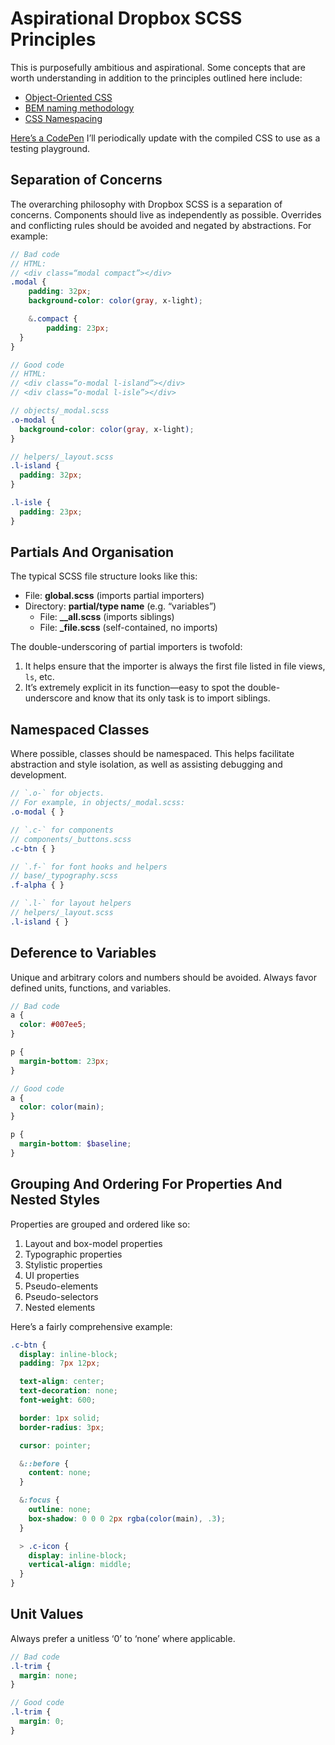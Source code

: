 # Aspirational Dropbox SCSS Principles

This is purposefully ambitious and aspirational. Some concepts that are worth understanding in addition to the principles outlined here include:

- [Object-Oriented CSS](http://www.stubbornella.org/content/2009/02/28/object-oriented-css-grids-on-github/)
- [BEM naming methodology](http://csswizardry.com/2013/01/mindbemding-getting-your-head-round-bem-syntax/)
- [CSS Namespacing](http://csswizardry.com/2015/03/more-transparent-ui-code-with-namespaces/)

[Here’s a CodePen](http://codepen.io/daneden/pen/78bb26fcc11e72f5aa24162c151d3626?editors=110) I’ll periodically update with the compiled CSS to use as a testing playground.

## Separation of Concerns
The overarching philosophy with Dropbox SCSS is a separation of concerns. Components should live as independently as possible. Overrides and conflicting rules should be avoided and negated by abstractions. For example:

```scss
// Bad code
// HTML:
// <div class=“modal compact”></div>
.modal {
	padding: 32px;
	background-color: color(gray, x-light);

	&.compact {
		padding: 23px;
  }
}

// Good code
// HTML:
// <div class=“o-modal l-island”></div>
// <div class=“o-modal l-isle”></div>

// objects/_modal.scss
.o-modal {
  background-color: color(gray, x-light);
}

// helpers/_layout.scss
.l-island {
  padding: 32px;
}

.l-isle {
  padding: 23px;
}
```

## Partials And Organisation
The typical SCSS file structure looks like this:

- File: **global.scss** (imports partial importers)
- Directory: **partial/type name** (e.g. “variables”)
	- File: **__all.scss** (imports siblings)
	- File: **_file.scss** (self-contained, no imports)

The double-underscoring of partial importers is twofold:

1. It helps ensure that the importer is always the first file listed in file views, `ls`, etc.
2. It’s extremely explicit in its function—easy to spot the double-underscore and know that its only task is to import siblings.

## Namespaced Classes
Where possible, classes should be namespaced. This helps facilitate abstraction and style isolation, as well as assisting debugging and development.

```scss
// `.o-` for objects.
// For example, in objects/_modal.scss:
.o-modal { }

// `.c-` for components
// components/_buttons.scss
.c-btn { }

// `.f-` for font hooks and helpers
// base/_typography.scss
.f-alpha { }

// `.l-` for layout helpers
// helpers/_layout.scss
.l-island { }
```

## Deference to Variables
Unique and arbitrary colors and numbers should be avoided. Always favor defined units, functions, and variables.

```scss
// Bad code
a {
  color: #007ee5;
}

p {
  margin-bottom: 23px;
}

// Good code
a {
  color: color(main);
}

p {
  margin-bottom: $baseline;
}
```

## Grouping And Ordering For Properties And Nested Styles
Properties are grouped and ordered like so:

1. Layout and box-model properties
2. Typographic properties
3. Stylistic properties
4. UI properties
5. Pseudo-elements
6. Pseudo-selectors
7. Nested elements

Here’s a fairly comprehensive example:

```scss
.c-btn {
  display: inline-block;
  padding: 7px 12px;

  text-align: center;
  text-decoration: none;
  font-weight: 600;

  border: 1px solid;
  border-radius: 3px;

  cursor: pointer;

  &::before {
    content: none;
  }

  &:focus {
    outline: none;
    box-shadow: 0 0 0 2px rgba(color(main), .3);
  }

  > .c-icon {
    display: inline-block;
    vertical-align: middle;
  }
}
```

## Unit Values
Always prefer a unitless ‘0’ to ‘none’ where applicable.

```scss
// Bad code
.l-trim {
  margin: none;
}

// Good code
.l-trim {
  margin: 0;
}
```